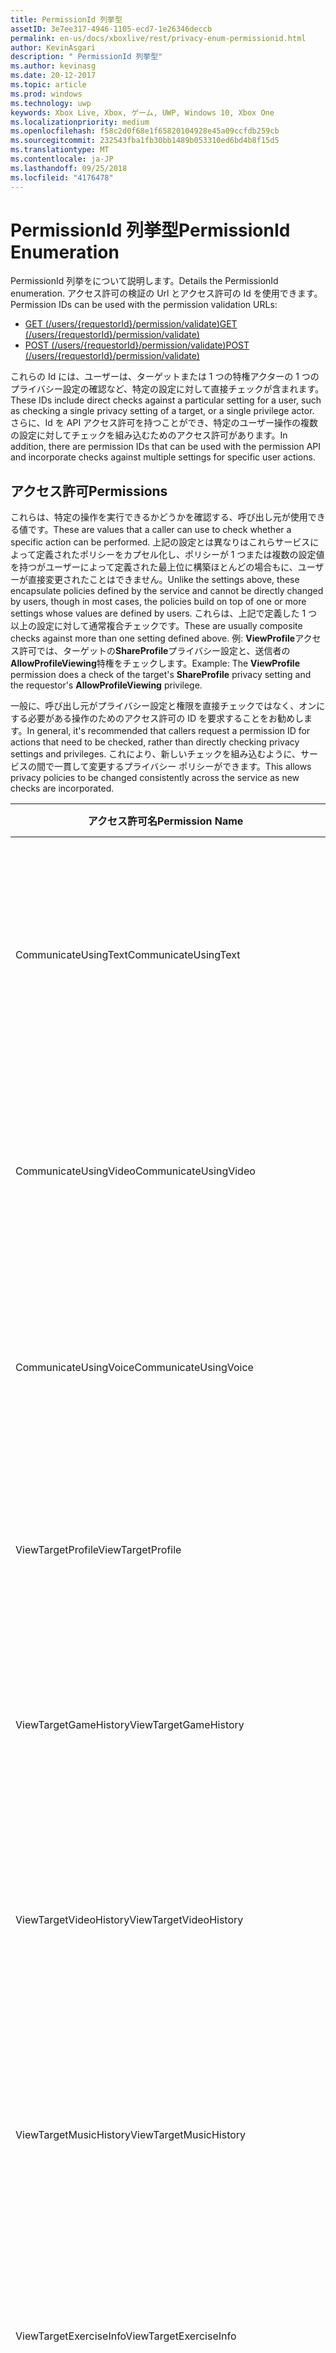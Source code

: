 ```yaml
---
title: PermissionId 列挙型
assetID: 3e7ee317-4946-1105-ecd7-1e26346deccb
permalink: en-us/docs/xboxlive/rest/privacy-enum-permissionid.html
author: KevinAsgari
description: " PermissionId 列挙型"
ms.author: kevinasg
ms.date: 20-12-2017
ms.topic: article
ms.prod: windows
ms.technology: uwp
keywords: Xbox Live, Xbox, ゲーム, UWP, Windows 10, Xbox One
ms.localizationpriority: medium
ms.openlocfilehash: f58c2d0f68e1f65820104928e45a09ccfdb259cb
ms.sourcegitcommit: 232543fba1fb30bb1489b053310ed6bd4b8f15d5
ms.translationtype: MT
ms.contentlocale: ja-JP
ms.lasthandoff: 09/25/2018
ms.locfileid: "4176478"
---
```

# <a name="permissionid-enumeration"></a><span data-ttu-id="dc4b7-104">PermissionId 列挙型</span><span class="sxs-lookup"><span data-stu-id="dc4b7-104">PermissionId Enumeration</span></span>
<span data-ttu-id="dc4b7-105">PermissionId 列挙をについて説明します。</span><span class="sxs-lookup"><span data-stu-id="dc4b7-105">Details the PermissionId enumeration.</span></span>
<span data-ttu-id="dc4b7-106">アクセス許可の検証の Url とアクセス許可の Id を使用できます。</span><span class="sxs-lookup"><span data-stu-id="dc4b7-106">Permission IDs can be used with the permission validation URLs:</span></span>

   * [<span data-ttu-id="dc4b7-107">GET (/users/{requestorId}/permission/validate)</span><span class="sxs-lookup"><span data-stu-id="dc4b7-107">GET (/users/{requestorId}/permission/validate)</span></span>](../uri/privacy/uri-privacyusersrequestoridpermissionvalidateget.md)
   * [<span data-ttu-id="dc4b7-108">POST (/users/{requestorId}/permission/validate)</span><span class="sxs-lookup"><span data-stu-id="dc4b7-108">POST (/users/{requestorId}/permission/validate)</span></span>](../uri/privacy/uri-privacyusersrequestoridpermissionvalidatepost.md)

<span data-ttu-id="dc4b7-109">これらの Id には、ユーザーは、ターゲットまたは 1 つの特権アクターの 1 つのプライバシー設定の確認など、特定の設定に対して直接チェックが含まれます。</span><span class="sxs-lookup"><span data-stu-id="dc4b7-109">These IDs include direct checks against a particular setting for a user, such as checking a single privacy setting of a target, or a single privilege actor.</span></span> <span data-ttu-id="dc4b7-110">さらに、Id を API アクセス許可を持つことができ、特定のユーザー操作の複数の設定に対してチェックを組み込むためのアクセス許可があります。</span><span class="sxs-lookup"><span data-stu-id="dc4b7-110">In addition, there are permission IDs that can be used with the permission API and incorporate checks against multiple settings for specific user actions.</span></span>

<a id="ID4EIB"></a>


## <a name="permissions"></a><span data-ttu-id="dc4b7-111">アクセス許可</span><span class="sxs-lookup"><span data-stu-id="dc4b7-111">Permissions</span></span>

<span data-ttu-id="dc4b7-112">これらは、特定の操作を実行できるかどうかを確認する、呼び出し元が使用できる値です。</span><span class="sxs-lookup"><span data-stu-id="dc4b7-112">These are values that a caller can use to check whether a specific action can be performed.</span></span> <span data-ttu-id="dc4b7-113">上記の設定とは異なりはこれらサービスによって定義されたポリシーをカプセル化し、ポリシーが 1 つまたは複数の設定値を持つがユーザーによって定義された最上位に構築ほとんどの場合もに、ユーザーが直接変更されたことはできません。</span><span class="sxs-lookup"><span data-stu-id="dc4b7-113">Unlike the settings above, these encapsulate policies defined by the service and cannot be directly changed by users, though in most cases, the policies build on top of one or more settings whose values are defined by users.</span></span> <span data-ttu-id="dc4b7-114">これらは、上記で定義した 1 つ以上の設定に対して通常複合チェックです。</span><span class="sxs-lookup"><span data-stu-id="dc4b7-114">These are usually composite checks against more than one setting defined above.</span></span> <span data-ttu-id="dc4b7-115">例: <b>ViewProfile</b>アクセス許可では、ターゲットの<b>ShareProfile</b>プライバシー設定と、送信者の<b>AllowProfileViewing</b>特権をチェックします。</span><span class="sxs-lookup"><span data-stu-id="dc4b7-115">Example: The <b>ViewProfile</b> permission does a check of the target's <b>ShareProfile</b> privacy setting and the requestor's <b>AllowProfileViewing</b> privilege.</span></span>

<span data-ttu-id="dc4b7-116">一般に、呼び出し元がプライバシー設定と権限を直接チェックではなく、オンにする必要がある操作のためのアクセス許可の ID を要求することをお勧めします。</span><span class="sxs-lookup"><span data-stu-id="dc4b7-116">In general, it's recommended that callers request a permission ID for actions that need to be checked, rather than directly checking privacy settings and privileges.</span></span> <span data-ttu-id="dc4b7-117">これにより、新しいチェックを組み込むように、サービスの間で一貫して変更するプライバシー ポリシーができます。</span><span class="sxs-lookup"><span data-stu-id="dc4b7-117">This allows privacy policies to be changed consistently across the service as new checks are incorporated.</span></span>

| <span data-ttu-id="dc4b7-118">アクセス許可名</span><span class="sxs-lookup"><span data-stu-id="dc4b7-118">Permission Name</span></span>| <span data-ttu-id="dc4b7-119">説明</span><span class="sxs-lookup"><span data-stu-id="dc4b7-119">Description</span></span>|
| --- | --- |
| <span data-ttu-id="dc4b7-120">CommunicateUsingText</span><span class="sxs-lookup"><span data-stu-id="dc4b7-120">CommunicateUsingText</span></span>| <span data-ttu-id="dc4b7-121">ユーザーが対象ユーザーにテキスト コンテンツの付いたメッセージを送信できるかどうかを確認します。</span><span class="sxs-lookup"><span data-stu-id="dc4b7-121">Check whether or not the user can send a message with text content to the target user</span></span>|
| <span data-ttu-id="dc4b7-122">CommunicateUsingVideo</span><span class="sxs-lookup"><span data-stu-id="dc4b7-122">CommunicateUsingVideo</span></span>| <span data-ttu-id="dc4b7-123">対象ユーザーにビデオを使用して、ユーザーが通信できるかどうかを確認します。</span><span class="sxs-lookup"><span data-stu-id="dc4b7-123">Check whether or not the user can communicate using video with the target user</span></span>|
| <span data-ttu-id="dc4b7-124">CommunicateUsingVoice</span><span class="sxs-lookup"><span data-stu-id="dc4b7-124">CommunicateUsingVoice</span></span>| <span data-ttu-id="dc4b7-125">ターゲット ユーザーと音声を使用して、ユーザーが通信できるかどうかを確認します。</span><span class="sxs-lookup"><span data-stu-id="dc4b7-125">Check whether or not the user can communicate using voice with the target user</span></span>|
| <span data-ttu-id="dc4b7-126">ViewTargetProfile</span><span class="sxs-lookup"><span data-stu-id="dc4b7-126">ViewTargetProfile</span></span>| <span data-ttu-id="dc4b7-127">ユーザーが対象ユーザーのプロファイルを表示するかどうかを確認します。</span><span class="sxs-lookup"><span data-stu-id="dc4b7-127">Check whether or not the user can view the profile of the target user</span></span>|
| <span data-ttu-id="dc4b7-128">ViewTargetGameHistory</span><span class="sxs-lookup"><span data-stu-id="dc4b7-128">ViewTargetGameHistory</span></span>| <span data-ttu-id="dc4b7-129">ユーザーが対象ユーザーのゲームの履歴を表示できるかどうかを確認します。</span><span class="sxs-lookup"><span data-stu-id="dc4b7-129">Check whether or not the user can view the game history of the target user</span></span>|
| <span data-ttu-id="dc4b7-130">ViewTargetVideoHistory</span><span class="sxs-lookup"><span data-stu-id="dc4b7-130">ViewTargetVideoHistory</span></span>| <span data-ttu-id="dc4b7-131">ユーザーが対象ユーザーの詳細なビデオの視聴履歴を表示するかどうかを確認します。</span><span class="sxs-lookup"><span data-stu-id="dc4b7-131">Check whether or not the user can view the detailed video watching history of the target user</span></span>|
| <span data-ttu-id="dc4b7-132">ViewTargetMusicHistory</span><span class="sxs-lookup"><span data-stu-id="dc4b7-132">ViewTargetMusicHistory</span></span>| <span data-ttu-id="dc4b7-133">ユーザーが対象ユーザーの詳細な音楽聞き取りの履歴を表示できるかどうかを確認します。</span><span class="sxs-lookup"><span data-stu-id="dc4b7-133">Check whether or not the user can view the detailed music listening history of the target user</span></span>|
| <span data-ttu-id="dc4b7-134">ViewTargetExerciseInfo</span><span class="sxs-lookup"><span data-stu-id="dc4b7-134">ViewTargetExerciseInfo</span></span>| <span data-ttu-id="dc4b7-135">ユーザーが対象ユーザーの作業では情報を表示するかどうかを確認します。</span><span class="sxs-lookup"><span data-stu-id="dc4b7-135">Check whether or not the user can view the exercise info of the target user</span></span>|
| <span data-ttu-id="dc4b7-136">ViewTargetPresence</span><span class="sxs-lookup"><span data-stu-id="dc4b7-136">ViewTargetPresence</span></span>| <span data-ttu-id="dc4b7-137">ユーザーが対象ユーザーのオンライン状態を表示するかどうかを確認します。</span><span class="sxs-lookup"><span data-stu-id="dc4b7-137">Check whether or not the user can view the online status of the target user</span></span>|
| <span data-ttu-id="dc4b7-138">ViewTargetVideoStatus</span><span class="sxs-lookup"><span data-stu-id="dc4b7-138">ViewTargetVideoStatus</span></span>| <span data-ttu-id="dc4b7-139">ユーザーがターゲット ビデオ ステータス (拡張のオンライン プレゼンス) の詳細を表示できるかどうかを確認します。</span><span class="sxs-lookup"><span data-stu-id="dc4b7-139">Check whether or not the user can view the details of the targets video status (extended online presence)</span></span>|
| <span data-ttu-id="dc4b7-140">ViewTargetMusicStatus</span><span class="sxs-lookup"><span data-stu-id="dc4b7-140">ViewTargetMusicStatus</span></span>| <span data-ttu-id="dc4b7-141">ユーザーがターゲット音楽ステータス (拡張のオンライン プレゼンス) の詳細を表示できるかどうかを確認します。</span><span class="sxs-lookup"><span data-stu-id="dc4b7-141">Check whether or not the user can view the details of the targets music status (extended online presence)</span></span>|
| <span data-ttu-id="dc4b7-142">ViewTargetUserCreatedContent</span><span class="sxs-lookup"><span data-stu-id="dc4b7-142">ViewTargetUserCreatedContent</span></span>| <span data-ttu-id="dc4b7-143">ユーザーが他のユーザーのユーザーが作成したコンテンツを表示するかどうかを確認します。</span><span class="sxs-lookup"><span data-stu-id="dc4b7-143">Check whether or not the user can view the user-created content of other users</span></span>|
